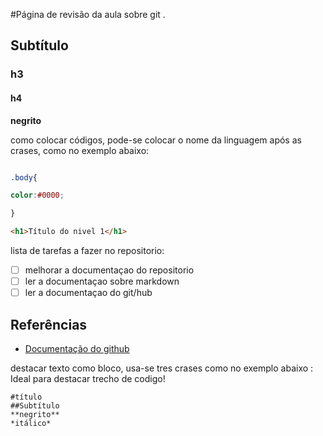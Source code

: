 #Página de revisão da aula sobre git .

## Subtítulo

### h3

#### h4



**negrito**

como colocar códigos, pode-se colocar o nome da linguagem após as crases, como no exemplo abaixo:

```css

.body{

color:#0000;

}
```
```html
<h1>Título do nivel 1</h1>
```

lista de tarefas a fazer no repositorio:

- [ ] melhorar a documentaçao do repositorio
- [ ] ler a documentaçao sobre markdown
- [ ] ler a documentaçao do git/hub

## Referências



* [Documentação do github](https://docs.github.com/pt/get-started/writing-on-github/getting-started-with-writing-and-formatting-on-github/basic-writing-and-formatting-syntax#headings)

destacar texto como bloco, usa-se tres crases como no exemplo abaixo :
Ideal para destacar trecho de codigo!
```
#título
##Subtítulo
**negrito**
*itálico*
```